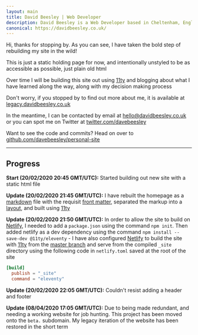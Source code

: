 ```yaml
---
layout: main
title: David Beesley | Web Developer
description: David Beesley is a Web Developer based in Cheltenham, England
canonical: https://davidbeesley.co.uk/
---
```


Hi, thanks for stopping by. As you can see, I have taken the bold step of rebuilding my site in the wild!

This is just a static holding page for now, and intentionally unstyled to be as accessible as possible, just plain old html

Over time I will be building this site out using [11ty](https://www.11ty.dev/) and blogging about what I have learned along the way, along with my decision making process

Don't worry, if you stopped by to find out more about me, it is available at [legacy.davidbeesley.co.uk](https://legacy.davidbeesley.co.uk/)

In the meantime, I can be contacted by email at [hello@davidbeesley.co.uk](mailto:hello@davidbeesley.co.uk) or you can spot me on Twitter at [twitter.com/davebeesley](https://www.twitter.com/davebeesley)

Want to see the code and commits? Head on over to [github.com/davebeesley/personal-site](https://github.com/davebeesley/personal-site)

---

## Progress

**Start (20/02/2020 20:45 GMT/UTC):** Started building out new site with a static html file

**Update (20/02/2020 21:45 GMT/UTC):** I have rebuilt the homepage as a [markdown](https://www.markdownguide.org/) file with the requisit [front matter](https://www.11ty.dev/docs/data-frontmatter/), separated the markup into a [layout](https://www.11ty.dev/docs/layouts/), and built using [11ty](https://www.11ty.dev/)

**Update (20/02/2020 21:50 GMT/UTC):** In order to allow the site to build on [Netlify](https://www.netlify.com/), I needed to add a `package.json` using the command `npm init`. Then added netlify as a dev dependency using the command `npm install --save-dev @11ty/eleventy` - I have also configured [Netlify](https://www.netlify.com/) to build the site with [11ty](https://www.11ty.dev/) from the [master branch](https://github.com/davebeesley/personal-site) and serve from the compiled `_site` directory using the following code in `netlify.toml` saved at the root of the site

```toml
[build]
  publish = "_site"
  command = "eleventy"
```

**Update (20/02/2020 22:05 GMT/UTC):** Couldn't resist adding a header and footer

**Update (08/04/2020 17:05 GMT/UTC):** Due to being made redundant, and needing a working website for job hunting. This project has been moved onto the `beta.` subdomain. My legacy iteration of the website has been restored in the short term
